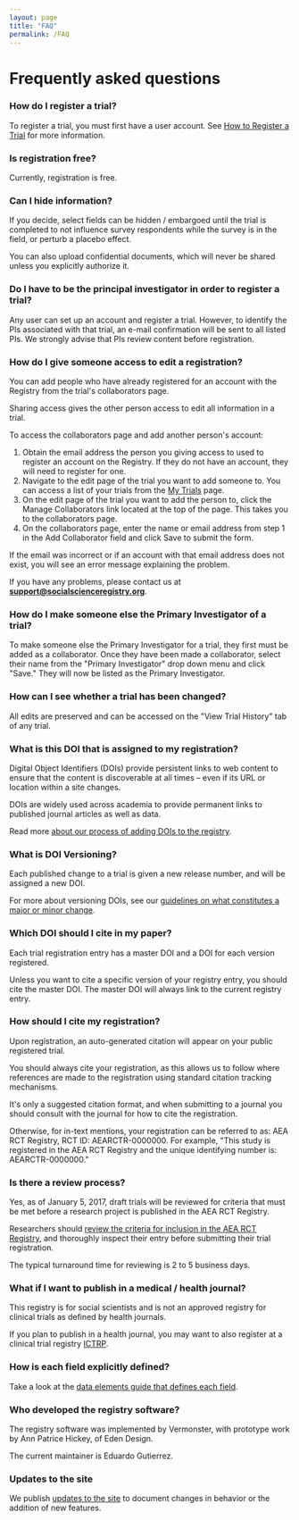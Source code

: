 ```yaml
---
layout: page
title: "FAQ"
permalink: /FAQ
---
```


# Frequently asked questions

### How do I register a trial?

To register a trial, you must first have a user account. See [How to Register a Trial](https://www.socialscienceregistry.org/site/instructions) for more information.

### Is registration free?
Currently, registration is free.

### Can I hide information?
If you decide, select fields can be hidden / embargoed until the trial is completed to not influence survey respondents while the survey is in the field, or perturb a placebo effect.

You can also upload confidential documents, which will never be shared unless you explicitly authorize it.

### Do I have to be the principal investigator in order to register a trial?
Any user can set up an account and register a trial. However, to identify the PIs associated with that trial, an e-mail confirmation will be sent to all listed PIs. We strongly advise that PIs review content before registration.

### How do I give someone access to edit a registration?
You can add people who have already registered for an account with the Registry from the trial's collaborators page.

Sharing access gives the other person access to edit all information in a trial.

To access the collaborators page and add another person's account:

1. Obtain the email address the person you giving access to used to register an account on the Registry. If they do not have an account, they will need to register for one.
2. Navigate to the edit page of the trial you want to add someone to. You can access a list of your trials from the [My Trials](https://www.socialscienceregistry.org/trials) page.
3. On the edit page of the trial you want to add the person to, click the Manage Collaborators link located at the top of the page. This takes you to the collaborators page.
4. On the collaborators page, enter the name or email address from step 1 in the Add Collaborator field and click Save to submit the form.

If the email was incorrect or if an account with that email address does not exist, you will see an error message explaining the problem.

If you have any problems, please contact us at **support@socialscienceregistry.org**.

### How do I make someone else the Primary Investigator of a trial?
To make someone else the Primary Investigator for a trial, they first must be added as a collaborator. Once they have been made a collaborator, select their name from the "Primary Investigator" drop down menu and click "Save." They will now be listed as the Primary Investigator.

### How can I see whether a trial has been changed?
All edits are preserved and can be accessed on the "View Trial History" tab of any trial.

### What is this DOI that is assigned to my registration?
Digital Object Identifiers (DOIs) provide persistent links to web content to ensure that the content is discoverable at all times – even if its URL or location within a site changes.

DOIs are widely used across academia to provide permanent links to published journal articles as well as data.

Read more [about our process of adding DOIs to the registry](https://www.povertyactionlab.org/blog/8-15-19/improving-research-transparency-through-easier-faster-access-studies-aea-rct-registry).

### What is DOI Versioning? 
Each published change to a trial is given a new release number, and will be assigned a new DOI.

For more about versioning DOIs, see our [guidelines on what constitutes a major or minor change](https://www.socialscienceregistry.org/site/version).

### Which DOI should I cite in my paper?
Each trial registration entry has a master DOI and a DOI for each version registered.

Unless you want to cite a specific version of your registry entry, you should cite the master DOI. The master DOI will always link to the current registry entry.

### How should I cite my registration?
Upon registration, an auto-generated citation will appear on your public registered trial.

You should always cite your registration, as this allows us to follow where references are made to the registration using standard citation tracking mechanisms.

It's only a suggested citation format, and when submitting to a journal you should consult with the journal for how to cite the registration.

Otherwise, for in-text mentions, your registration can be referred to as: AEA RCT Registry, RCT ID: AEARCTR-0000000. For example, "This study is registered in the AEA RCT Registry and the unique identifying number is: AEARCTR-0000000."

### Is there a review process?
Yes, as of January 5, 2017, draft trials will be reviewed for criteria that must be met before a research project is published in the AEA RCT Registry.

Researchers should [review the criteria for inclusion in the AEA RCT Registry](https://www.socialscienceregistry.org/site/instructions), and thoroughly inspect their entry before submitting their trial registration.

The typical turnaround time for reviewing is 2 to 5 business days.

### What if I want to publish in a medical / health journal?
This registry is for social scientists and is not an approved registry for clinical trials as defined by health journals.

If you plan to publish in a health journal, you may want to also register at a clinical trial registry [ICTRP](https://www.who.int/clinical-trials-registry-platform).

### How is each field explicitly defined?
Take a look at the [data elements guide that defines each field](https://www.socialscienceregistry.org/AEA_RCT_Registry_Data_Elements_Definitions.pdf).

### Who developed the registry software?
The registry software was implemented by Vermonster, with prototype work by Ann Patrice Hickey, of Eden Design.

The current maintainer is Eduardo Gutierrez.

### Updates to the site
We publish [updates to the site](https://www.socialscienceregistry.org/site/updates) to document changes in behavior or the addition of new features.
